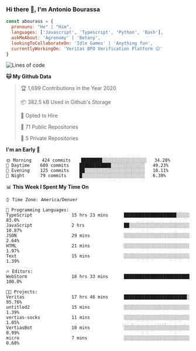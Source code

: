 ### Hi there 👋, I'm Antonio Bourassa

```javascript
const abourass = {
  pronouns: "He" | "Him",
  languages: ['Javascript', 'Typescript', 'Python', 'Bash'],
  askMeAbout: 'Agronomy' | 'Botany',
  lookingToCollaborateOn: 'Idle Games' | 'Anything fun',
  currentlyWorkingOn: 'Veritas BPO Verification Platform 😑'
}
```

<!--START_SECTION:waka-->
![Lines of code](https://img.shields.io/badge/From%20Hello%20World%20I%27ve%20Written-10.2%20million%20lines%20of%20code-blue)

**🐱 My Github Data** 

> 🏆 1,699 Contributions in the Year 2020
 > 
> 📦 382.5 kB Used in Github's Storage 
 > 
> 💼 Opted to Hire
 > 
> 📜 71 Public Repositories
 > 
> 🔑 5 Private Repositories 

**I'm an Early 🐤** 

```text
🌞 Morning    424 commits    ████████░░░░░░░░░░░░░░░░░   34.28% 
🌆 Daytime    609 commits    ████████████░░░░░░░░░░░░░   49.23% 
🌃 Evening    125 commits    ██░░░░░░░░░░░░░░░░░░░░░░░   10.11% 
🌙 Night      79 commits     █░░░░░░░░░░░░░░░░░░░░░░░░   6.39%

```


📊 **This Week I Spent My Time On** 

```text
⌚︎ Time Zone: America/Denver

💬 Programming Languages: 
TypeScript               15 hrs 23 mins      ████████████████████░░░░░   83.0% 
JavaScript               2 hrs               ██░░░░░░░░░░░░░░░░░░░░░░░   10.87% 
JSON                     29 mins             ░░░░░░░░░░░░░░░░░░░░░░░░░   2.64% 
HTML                     21 mins             ░░░░░░░░░░░░░░░░░░░░░░░░░   1.97% 
Text                     15 mins             ░░░░░░░░░░░░░░░░░░░░░░░░░   1.39%

🔥 Editors: 
WebStorm                 18 hrs 33 mins      █████████████████████████   100.0%

🐱‍💻 Projects: 
Veritas                  17 hrs 46 mins      ████████████████████████░   95.76% 
untitled2                15 mins             ░░░░░░░░░░░░░░░░░░░░░░░░░   1.39% 
vertias-socks            11 mins             ░░░░░░░░░░░░░░░░░░░░░░░░░   1.05% 
VertiasBot               10 mins             ░░░░░░░░░░░░░░░░░░░░░░░░░   0.99% 
micro                    7 mins              ░░░░░░░░░░░░░░░░░░░░░░░░░   0.68%

```


<!--END_SECTION:waka-->

<!--
**Abourass/Abourass** is a ✨ _special_ ✨ repository because its `README.md` (this file) appears on your GitHub profile.

Here are some ideas to get you started:

- 🔭 I’m currently working on ...
- 🌱 I’m currently learning ...
- 👯 I’m looking to collaborate on ...
- 🤔 I’m looking for help with ...
- 💬 Ask me about ...
- 📫 How to reach me: ...
- 😄 Pronouns: ...
- ⚡ Fun fact: ...
-->
